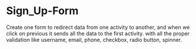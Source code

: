 # Sign_Up-Form
Create one form to redirect data from one activity to another, and when we click on previous it sends all the data to the first activity. with all the proper validation like username, email, phone, checkbox, radio button, spinner.
